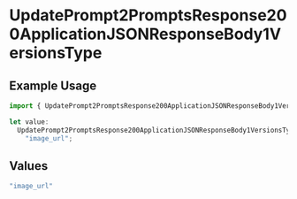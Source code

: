 # UpdatePrompt2PromptsResponse200ApplicationJSONResponseBody1VersionsType

## Example Usage

```typescript
import { UpdatePrompt2PromptsResponse200ApplicationJSONResponseBody1VersionsType } from "orq-poc-typescript-multi-env-version/models/operations";

let value:
  UpdatePrompt2PromptsResponse200ApplicationJSONResponseBody1VersionsType =
    "image_url";
```

## Values

```typescript
"image_url"
```